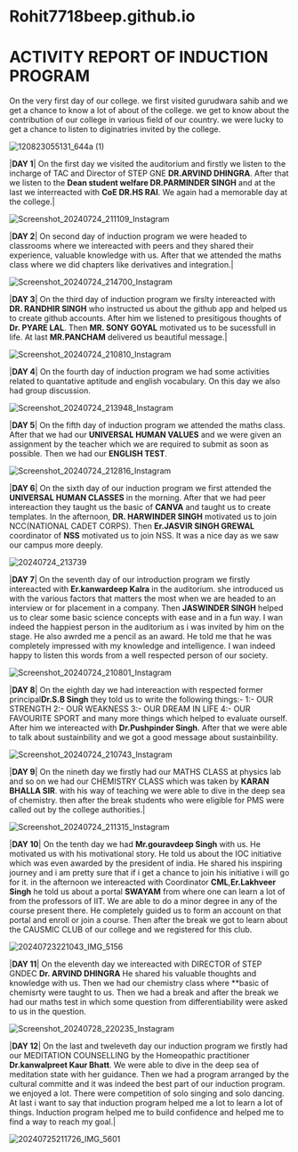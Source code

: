 # Rohit7718beep.github.io
# ACTIVITY REPORT OF INDUCTION PROGRAM

 On the very first day of our college. we first visited gurudwara sahib and we get a chance to know a lot of about of the college. we get to know about the contribution of our college in various field of our country. we were lucky to get a chance to listen to diginatries invited by the college.

 ![120823055131_644a (1)](https://github.com/user-attachments/assets/aa6434e8-81cb-47c5-ab76-32d50e258f1b)


|**DAY 1**| On the first day we visited the auditorium and firstly we listen to the incharge of TAC and Director of STEP GNE **DR.ARVIND DHINGRA**. After that we listen to the **Dean student welfare DR.PARMINDER SINGH** and at the last we interreacted with **CoE DR.HS RAI**. We again had a memorable day at the college.|

![Screenshot_20240724_211109_Instagram](https://github.com/user-attachments/assets/e00b75c5-5bc1-4abc-900d-1547ca8de729)


|**DAY 2**| On second day of induction program we were headed to classrooms where we intereacted with peers and they shared their experience, valuable knowledge with us. After that we attended the maths class where we did chapters like derivatives and integration.|

![Screenshot_20240724_214700_Instagram](https://github.com/user-attachments/assets/cc9981a8-46ef-4bf4-8e61-60aaac1b5ece)



|**DAY 3**| On the third day of induction program we firslty intereacted with **DR. RANDHIR SINGH** who instructed us about the github app and helped us to create github accounts. After him we listened to presitigous thoughts of **Dr. PYARE LAL**. Then **MR. SONY GOYAL** motivated us to be sucessfull in life. At last **MR.PANCHAM** delivered us beautiful message.|

![Screenshot_20240724_210810_Instagram](https://github.com/user-attachments/assets/0c092754-0164-4647-a7ce-6852d9fe7bef)


|**DAY 4**| On the fourth day of induction program we had some activities related to quantative aptitude and english vocabulary. On this day we also had group discussion. 

![Screenshot_20240724_213948_Instagram](https://github.com/user-attachments/assets/69432a6c-b82c-48f7-abed-31acd2e7171c)


|**DAY 5**| On the fifth day of induction program we attended the maths class. After that we had our **UNIVERSAL HUMAN VALUES** and we were given an assignment by the teacher which we are required to submit as soon as possible. Then we had our **ENGLISH TEST**.

![Screenshot_20240724_212816_Instagram](https://github.com/user-attachments/assets/6d3382d1-f66d-4914-b3e5-85216f89e183)


|**DAY 6**| On the sixth day of our induction program we first attended the **UNIVERSAL HUMAN CLASSES** in the morning. After that we had peer intereaction they taught us the basic of **CANVA** and taught us to create templates. In the afternoon, **DR. HARWINDER SINGH** motivated us to join NCC(NATIONAL CADET CORPS). Then **Er.JASVIR SINGH GREWAL** coordinator of **NSS** motivated us to join NSS. It was a nice day as we saw our campus more deeply.

![20240724_213739](https://github.com/user-attachments/assets/7d52155f-96d2-4c2b-ac78-38adf7007c8b)


|**DAY 7**| On the seventh day of our introduction program we firstly intereacted with **Er.kanwardeep Kalra** in the auditorium. she introduced us with the various factors that matters the most when we are headed to an interview or for placement in a company. Then **JASWINDER SINGH** helped us to clear some basic science concepts with ease and in a fun way. I wan indeed the happiest person in the auditorium as i was invited by him on the stage. He also awrded me a pencil as an award. He told me that he was completely impressed with my knowledge and intelligence. I wan indeed happy to listen this words from a well respected person of our society.

![Screenshot_20240724_210801_Instagram](https://github.com/user-attachments/assets/5e412cc5-ac24-4566-b3ed-0e970aaa72b0)


|**DAY 8**| On the eighth day we had intereaction with respected former principal**Dr.S.B Singh**  they told us to write the following things:-
1:- OUR STRENGTH
2:- OUR WEAKNESS
3:- OUR DREAM IN LIFE
4:- OUR FAVOURITE SPORT
and many more things which helped to evaluate ourself. After him we intereacted with **Dr.Pushpinder Singh**. After that we were able to talk about sustainbility and we got a good message about sustainbility.

![Screenshot_20240724_210743_Instagram](https://github.com/user-attachments/assets/84f84950-101d-4a01-b40d-c61788cc93e5)


|**DAY 9**| On the nineth day we firstly had our MATHS CLASS at physics lab and so on we had our CHEMISTRY CLASS which was taken by **KARAN BHALLA SIR**. with his way of teaching we were able to dive in the deep sea of chemistry. then after the break students who were eligible for PMS were called out by the college authorities.|

![Screenshot_20240724_211315_Instagram](https://github.com/user-attachments/assets/c7e07397-4491-4ff6-abfe-7e25ade1729d)


|**DAY 10**| On the tenth day we had **Mr.gouravdeep Singh** with us. He motivated us with his motivational story. He told us about the IOC initiative which was even awarded by the president of india. 
 He shared his inspiring journey and i am pretty sure that if i get a chance to join his initiative i will  go for it. in the afternoon we intereacted with Coordinator **CML**,**Er.Lakhveer Singh** he told us about a portal **SWAYAM** from where one can learn a lot of from the professors of IIT. We are able to do a minor degree in any of the course present there. He completely guided us to form an account on that portal and enroll or join a course. Then after the break we got to learn about the CAUSMIC CLUB of our college and we registered for this club.

 ![20240723221043_IMG_5156](https://github.com/user-attachments/assets/465d8fb4-c3b6-4e17-b086-cebf725d9249)


 |**DAY 11**| On the eleventh day we intereacted with DIRECTOR of STEP GNDEC **Dr. ARVIND DHINGRA** He shared his valuable thoughts and knowledge with us. Then we had our chemistry class where **basic of chemisrty were taught to us. Then we had a break and after the break we had our maths test in which some question from differentiability were asked to us in the question.

 ![Screenshot_20240728_220235_Instagram](https://github.com/user-attachments/assets/f999c077-4a86-49e9-8365-8ec85ef6aa71)


 |**DAY 12**| On the last and tweleveth day our induction program we firstly had our MEDITATION COUNSELLING by the Homeopathic practitioner **Dr.kanwalpreet Kaur Bhatt**. We were able to dive in the deep sea of meditation state with her guidance. Then we had a program arranged by the cultural committe and it was indeed the best part of our induction program. we enjoyed a lot. There were competition of solo singing and solo dancing. At last i want to say that induction program helped me a lot to learn a lot of things. Induction program helped me to build confidence and helped me to find a way to reach my goal.|

 ![20240725211726_IMG_5601](https://github.com/user-attachments/assets/f026bfb1-4686-4b18-959f-a32e0b28e040)


 


